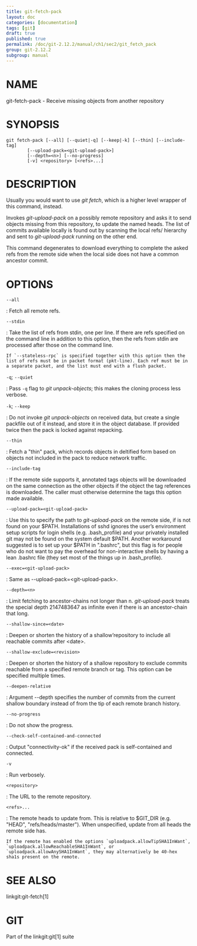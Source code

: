 ```yaml
---
title: git-fetch-pack
layout: doc
categories: [documentation]
tags: [git]
draft: true
published: true
permalink: /doc/git-2.12.2/manual/ch1/sec2/git_fetch_pack
group: git-2.12.2
subgroup: manual
---
```


NAME
====

git-fetch-pack - Receive missing objects from another repository

SYNOPSIS
========

    git fetch-pack [--all] [--quiet|-q] [--keep|-k] [--thin] [--include-tag]
            [--upload-pack=<git-upload-pack>]
            [--depth=<n>] [--no-progress]
            [-v] <repository> [<refs>...]

DESCRIPTION
===========

Usually you would want to use *git fetch*, which is a higher level wrapper of this command, instead.

Invokes *git-upload-pack* on a possibly remote repository and asks it to send objects missing from this repository, to update the named heads. The list of commits available locally is found out by scanning the local refs/ hierarchy and sent to *git-upload-pack* running on the other end.

This command degenerates to download everything to complete the asked refs from the remote side when the local side does not have a common ancestor commit.

OPTIONS
=======

`--all`

:   Fetch all remote refs.

`--stdin`

:   Take the list of refs from stdin, one per line. If there are refs specified on the command line in addition to this option, then the refs from stdin are processed after those on the command line.

    If `--stateless-rpc` is specified together with this option then the list of refs must be in packet format (pkt-line). Each ref must be in a separate packet, and the list must end with a flush packet.

`-q`; `--quiet`

:   Pass `-q` flag to *git unpack-objects*; this makes the cloning process less verbose.

`-k`; `--keep`

:   Do not invoke *git unpack-objects* on received data, but create a single packfile out of it instead, and store it in the object database. If provided twice then the pack is locked against repacking.

`--thin`

:   Fetch a "thin" pack, which records objects in deltified form based on objects not included in the pack to reduce network traffic.

`--include-tag`

:   If the remote side supports it, annotated tags objects will be downloaded on the same connection as the other objects if the object the tag references is downloaded. The caller must otherwise determine the tags this option made available.

`--upload-pack=<git-upload-pack>`

:   Use this to specify the path to *git-upload-pack* on the remote side, if is not found on your $PATH. Installations of sshd ignores the user’s environment setup scripts for login shells (e.g. .bash\_profile) and your privately installed git may not be found on the system default $PATH. Another workaround suggested is to set up your $PATH in ".bashrc", but this flag is for people who do not want to pay the overhead for non-interactive shells by having a lean .bashrc file (they set most of the things up in .bash\_profile).

`--exec=<git-upload-pack>`

:   Same as --upload-pack=&lt;git-upload-pack&gt;.

`--depth=<n>`

:   Limit fetching to ancestor-chains not longer than n. *git-upload-pack* treats the special depth 2147483647 as infinite even if there is an ancestor-chain that long.

`--shallow-since=<date>`

:   Deepen or shorten the history of a shallow’repository to include all reachable commits after &lt;date&gt;.

`--shallow-exclude=<revision>`

:   Deepen or shorten the history of a shallow repository to exclude commits reachable from a specified remote branch or tag. This option can be specified multiple times.

`--deepen-relative`

:   Argument --depth specifies the number of commits from the current shallow boundary instead of from the tip of each remote branch history.

`--no-progress`

:   Do not show the progress.

`--check-self-contained-and-connected`

:   Output "connectivity-ok" if the received pack is self-contained and connected.

`-v`

:   Run verbosely.

`<repository>`

:   The URL to the remote repository.

`<refs>...`

:   The remote heads to update from. This is relative to $GIT\_DIR (e.g. "HEAD", "refs/heads/master"). When unspecified, update from all heads the remote side has.

    If the remote has enabled the options `uploadpack.allowTipSHA1InWant`, `uploadpack.allowReachableSHA1InWant`, or `uploadpack.allowAnySHA1InWant`, they may alternatively be 40-hex sha1s present on the remote.

SEE ALSO
========

linkgit:git-fetch\[1\]

GIT
===

Part of the linkgit:git\[1\] suite
